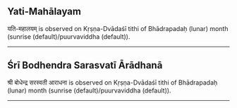 ## Yati-Mahālayam
यति-महालयम् is observed on Kṛṣṇa-Dvādaśī tithi of Bhādrapadaḥ (lunar) month (sunrise (default)/puurvaviddha (default)).



---
## Śrī Bodhendra Sarasvatī Ārādhanā
श्री बोधेन्द्र सरस्वती आराधना is observed on Kṛṣṇa-Dvādaśī tithi of Bhādrapadaḥ (lunar) month (sunrise (default)/puurvaviddha (default)).



---
